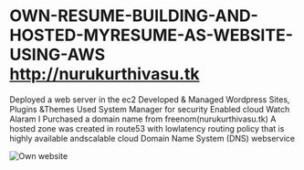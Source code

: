 # OWN-RESUME-BUILDING-AND-HOSTED-MYRESUME-AS-WEBSITE-USING-AWS http://nurukurthivasu.tk
Deployed a web server in the ec2 Developed &amp; Managed Wordpress Sites, Plugins &amp;Themes Used System Manager for security Enabled cloud Watch Alaram I Purchased a domain name from freenom(nurukurthivasu.tk) A hosted zone was created in route53 with lowlatency routing policy that is highly available andscalable cloud Domain Name System (DNS) webservice

![Own website](https://user-images.githubusercontent.com/48316372/154807298-284de6dd-730a-4530-83c3-4f371d60e423.png)
